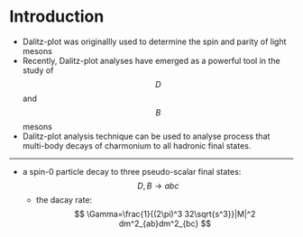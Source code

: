 # Introduction
- Dalitz-plot was originallly used to determine the spin and parity of light mesons
- Recently, Dalitz-plot analyses have emerged as a powerful tool in the study of $$D$$ and $$B$$ mesons  
- Dalitz-plot analysis technique can be used to analyse process that multi-body decays of charmonium to all hadronic final states.

---
- a spin-0 particle decay to three pseudo-scalar final states: $$D,B \rightarrow abc$$
    - the dacay rate:
    $$
    \Gamma=\frac{1}{(2\pi)^3 32\sqrt{s^3}}|M|^2 dm^2_{ab}dm^2_{bc}
    $$

## 